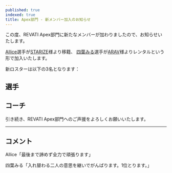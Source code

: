 ```yaml
---
published: true
indexed: true
title: Apex部門 - 新メンバー加入のお知らせ
---
```


<script>
	import Member from '$lib/components/news/util/Member.svelte';

	const PLAYERS = [
		{
			name: 'Kxuh',
			socials: {
				twitter: 'Lilx_zZc',
				youtube: '@k0uh862',
				twitch: 'kxuh_ttv'
			}
		},
		{
			name: 'Allice',
			socials: {
				twitter: 'GGGallice',
				twitch: 'kyarakonn142'
			}
		},
		{
			name: '四葉みる',
			socials: {
				twitter: 'Yotsuha_Mil',
				twitch: 'yotsuhamil'
			}
		}
	];

	const COACHES = [
		{
			name: 'nerope',
			socials: {
				twitter: 'ne_rope76195',
				twitch: 'nerope1221'
			}
		}
	];
</script>

この度、REVATI Apex部門に新たなメンバーが加わりましたので、お知らせいたします。

[Allice](https://x.com/GGGallice)選手が[STARIZE](https://x.com/STARIZE_ESP)様より移籍、
[四葉みる](https://x.com/Yotsuha_Mil)選手が[ARAV](https://x.com/Arav_Esports)様よりレンタルという形で加入いたします。

新ロスターは以下の3名となります：

## 選手

<Member members={PLAYERS} />

## コーチ

<Member members={COACHES} />

引き続き、REVATI Apex部門へのご声援をよろしくお願いいたします。

---

## コメント

Allice「最後まで諦めず全力で頑張ります」

四葉みる「入れ替わる二人の意思を継いでがんばります。1位とります。」
